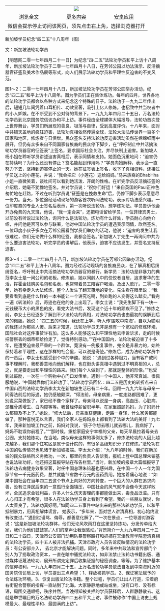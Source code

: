 

<table>
  <tr>
    <td align="center" colspan="3">
      <a href="https://github.com/ogate/ogate/blob/master/README.md"><img src="https://cloud.githubusercontent.com/assets/11880933/13434984/f430fae2-e012-11e5-814f-c2df1e82b247.jpg"/></a>
    </td>
  </tr>
  <tr>
    <td align="center">
      <a href="https://s3.ap-south-1.amazonaws.com/ogatem/oGate.htm?c818338&from=oNote">浏览全文</a>
    </td>
    <td align="center">
      <a href="https://s3.ap-south-1.amazonaws.com/ogatem/oGate.htm?from=oNote">更多内容</a>
    </td>
    <td align="center">
      <a href="https://raw.githubusercontent.com/ogate/up/master/ogate.apk">安卓应用</a>
    </td>
  </tr>
  <tr>
    <td align="center" colspan="3">
      微信会提示停止访问该网页，须先点击右上角，选择浏览器打开
    </td>
  </tr>
</table>    


新加坡学员纪念“四二五”十八周年（图）


文：新加坡法轮功学员




【明慧网二零一七年四月二十一日】为纪念“四·二五”法轮功学员和平上访十八周年，新加坡法轮功学员于二零一七年四月十八日，在芳邻公园以功法演示、反活摘器官征签及美术作品展等形式，向人们展示法轮功学员和平理性反迫害的不变风范。

图1～2：二零一七年四月十八日，新加坡法轮功学员在芳邻公园举办活动，纪念“四二五”和平上访十八周年。图为学员们正在集体炼功。每年的四月，世界各地的法轮功学员都会以各种方式来纪念这个特殊的日子。法轮功于一九九二年传出后，短短几年间凭着口耳相传、功效显著，吸引上亿人修炼，也招致中共当权者中的小人妒嫉。在不断受到不公对待的背景下，一九九九年四月二十五日，万名法轮功学员到北京国务院信访办和平上访。事件经由全球媒体大幅报导，法轮功首次登上世界舞台，学员们所展现的善良、坦荡与自律，受到高度评价。十八年来，面对中共铺天盖地的疯狂迫害，法轮功真相依然传遍全球，法轮大法弘传世界一百多个国家和地区，修炼者与日俱增。民众签名支持法轮功反迫害活动虽然在绵绵细雨中展开，但仍有众多来自不同国家各族裔的民众停下脚步，在“呼吁制止中共活摘法轮功学员器官的征签表”上签名，要求国际社会关注，并尽快制止迫害。新加坡人杨小姐在聆听学员讲述迫害真相后，表示同情和支持。她面色沉重地问：“迫害仍在持续吗？为什么还没有停止？签名能起到作用吗？”学员向她解释，表示会一直努力下去，坚持到迫害停止的一天。她在征签表上签名，收下了真相资料，还接过学员送上的小莲花，并说：“我会把它（小莲花）送给妈妈。”马来族裔的BhabHha小姐一直微笑着，谈吐间可以看到她活泼、开朗的性格。在听完学员反活摘征签的介绍后，她毫不犹豫地签名，并对学员说：“祝你们好运！”来自英国的Paul正神色匆忙地在赶路，不过在听到学员说“征签是在挽救生命”后，仍停下脚步表示愿意尽一份力。当天，多位途经活动现场的游客首次听闻法轮功，表示对功法感兴趣。一位印度裔的专业人士签名后表示，第一次听说法轮功，想学炼功法。学员告诉他会开办免费的九天班，他说，“我一定会来”，还把电话留给学员。一位菲律宾男士，以前没有听说过法轮功，询问什么是法轮功，炼功有什么好处，学员耐心向他介绍，并问他是否可以参与联署，他对中国法轮功学员的遭遇表示同情，欣然签名。一位印度小伙子多次在芳邻公园看到学员们举办的活动，他说：“迫害的发生让我很难过，你们无论做什么样的征签，我都会签名。”新加坡人丁先生一再询问中共为什么要迫害法轮功，听完学员的讲解后，他表示，迫害不应该发生，并签名支持反迫害。

图3～4：二零一七年四月十八日，新加坡法轮功学员在芳邻公园举办活动，纪念“四二五”和平上访十八周年。图为经过活动现场的各族裔民众，在了解真相后纷纷签名，呼吁制止中共活摘法轮功学员器官的暴行。新学员：法轮功是非暴力的典范李女士是一间公司的老板。修炼前，她以同龄人中的佼佼者自居，追求奢华的生活，挥霍金钱购买名包和名表，也常带着员工陪客户喝酒，及出入歌厅。二零一零年，她有幸走入大法修炼，整个人发生了翻天覆地的变化。先生看在眼里说：“我要看看到底是什么样的一本书能让一个讲究吃喝，到处跑的人变得这么踏实。”看完一遍《转法轮》后，奇迹也在他的身上出现了。李女士说：“我先生脚下有一块一元钱硬币大小的黑色的疣，看完大法书后，发现这个近十年的顽疾不见了。”修炼之前，李女士已经逐步了解到不少法轮功的真相，对法轮功学员也由最初的误解到后来的佩服。她说：“四二五的时候，我还在上学，听人传‘围攻中南海’，自以为聪明的我还以为那些人傻。后来才知道，法轮功学员无非是想有一个宽松的修炼环境，国际社会对这件事赞许有加。这么多人能够这么和平理性地去申诉诉求，走的时候把警察丢的烟蒂都给捡走了，觉得特别感动。”“在中国国内，法轮功被迫害了十多年，是遭受迫害最严重的一个群体，竟没有一例报复事件，完全是非暴力的，始终保持着和平理性，这在那样的社会里，可以说是奇迹。”修炼后，成为法轮功学员中的一员后，李女士也感受到个中的辛酸。她说：“遇到过各种阻力，当有客户或同事不理解时，我都善意地向他们解释，也在街头讲真相中遇到过不明真相的人，总之，就是要走出和平理性的路来。我们每个人做到了，那就是整体的形像。”“也受到过鼓励，一次在一个购物中心门口发传单，遇到一个中国人，他非常真诚、很佩服地说，‘中国就靠你们法轮功了’。”法轮功学员回忆：四二五是历史的转折点来自中国山西的法轮功学员李太太在新加坡生活已有二十年。回顾一九九六年与母亲一同得法前后的际遇，她仍感触颇深。“得法前，母亲病重，一度走路都困难了，更别说买菜做饭了，家已经不像个家样了。母亲可以说是一身病，高血压、心脏病、颈椎骨质增生、白内障等等。我曾经停薪留职半年，在家里照顾妈妈，为了妈妈什么都顾及不上了。”她说，“修大法后，母亲重获健康，走路一身轻，什么家务都能做了，那种喜悦无以言表，我们全家人在妈妈身上都看到了法轮大法的美好！九七年，我来新加坡工作之前，妈妈对我说，‘孩子你想去哪儿就去哪儿，我病好了，妈妈不耽误你前程了。’”“那时候，重拾家庭安宁幸福的父亲，每天早晨拉着母亲去公园，支持她炼功。在当地，类似母亲这样的事例太多了，修炼法轮功的人因此越来越多，我们那个住宅区是属于设计院的，有很多高级知识分子在修炼。”法轮功在中国的弘传情况也见诸于新加坡报端。李太太介绍：“九八年的时候，我们在新加坡的民众联络所义务教功，一次，那里的负责人告诉我，报纸上登中国总理朱镕基也说法轮功好。他还把这篇报导贴在布告栏里。”当时，新加坡的报章大篇幅报导了法轮功去病健身效果显著，时任中国总理朱镕基也感兴趣，在中国一个人一年为国家节省一千元医药费，总共就能节省数千万元的医药费用。她接着痛心地说：“如果中国社会在当年四二五这个节点上向好的方向转变，一个巨大的人群在追求向善，没有江泽民后来的一意孤行全面镇压，中国社会的风气就不会像今天这样败坏，全民追求金钱利益，许多人什么伤天害理的事都能做出来，毒食品泛滥。只有人心归正才有希望，很多人在法轮功学员身上看到了希望。我的一些朋友就说，你人太善良了，法轮功真好啊。”如同四二五事件中站出来的那些法轮功学员，以和平抵制暴力，用真相解体谎言， 她表示，“多年来，面对世人讲清真相，初心始终没有改变过。”“遇到过谩骂、侮辱，都善意化解了。”“一次在景点，一位导游对游客说：‘这是新加坡法轮功群体，他们无论风吹雨打在这里坚持炼功，分发传单给大家，我们为他们鼓鼓掌。’人们的掌声让我很感动。”背景简介一九九九年四月二十三日和二十四日，天津市公安部门动用防暴警察殴打和抓捕在天津教育学院澄清真相的法轮功学员，四十五人被非法抓捕。天津市政府人员告诉反映情况的法轮功学员：有公安部介入， 去北京才能解决问题。同时，多年来中共政法和宣传部门个别人为了捞取政治资本，一直在暗中骚扰法轮功，如非法禁止法轮功书籍出版、通过媒体诬蔑法轮功、展开所谓先定罪后收集证据的秘密调查，等等。为了维护基本的信仰权利，一九九九年四月二十五，上万名法轮功学员依法自发到中南海附近的国务院信访局上访，学员提出三点希望：1、释放被抓学员。2、保证宪法赋予的合法炼功环境。3、恢复出版法轮功书籍。整个过程，学员们让出人行道，沿着府右街配合警察的指挥一直站到了北海。大家静静地或站或坐，没有口号、没有标语，周围交通顺畅，秩序井然。当晚得知被关押的学员获释后，人群静静散去。这就是举世瞩目的万名法轮功学员四二五和平大上访，事件被称作“中国上访史上规模最大、最理性平和、最圆满的上访”。



